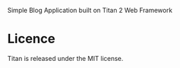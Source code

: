 Simple Blog Application built on Titan 2 Web Framework

# Licence
Titan is released under the MIT license.
